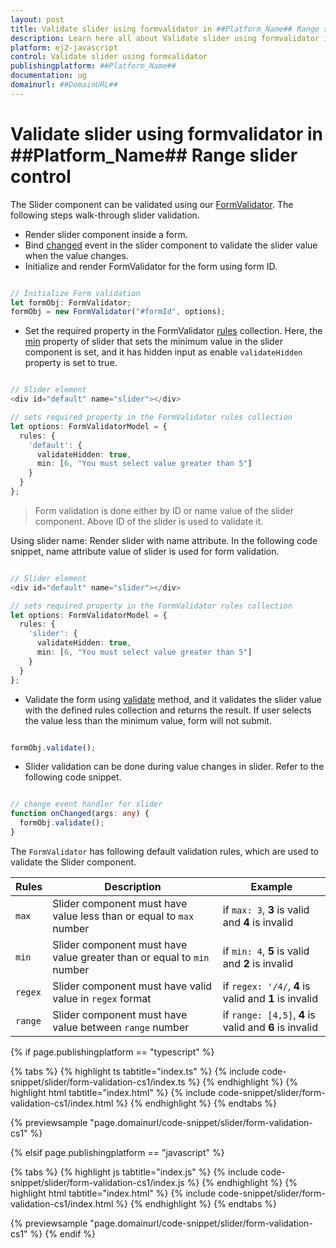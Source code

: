 ```yaml
---
layout: post
title: Validate slider using formvalidator in ##Platform_Name## Range slider control | Syncfusion
description: Learn here all about Validate slider using formvalidator in Syncfusion ##Platform_Name## Range slider control of Syncfusion Essential JS 2 and more.
platform: ej2-javascript
control: Validate slider using formvalidator 
publishingplatform: ##Platform_Name##
documentation: ug
domainurl: ##DomainURL##
---
```


# Validate slider using formvalidator in ##Platform_Name## Range slider control

The Slider component can be validated using our [FormValidator](../../form-validator/). The following steps walk-through slider validation.

* Render slider component inside a form.
* Bind [changed](../../api/slider#changed) event in the slider component to validate the slider value when the value changes.
* Initialize and render FormValidator for the form using form ID.

```ts

// Initialize Form validation
let formObj: FormValidator;
formObj = new FormValidator("#formId", options);

```

* Set the required property in the FormValidator [rules](../../api/form-validator#rules) collection. Here, the [min](../../api/slider#min) property of slider that sets the minimum value in the slider component is set, and it has hidden input as enable `validateHidden` property is set to true.

```ts

// Slider element
<div id="default" name="slider"></div>

// sets required property in the FormValidator rules collection
let options: FormValidatorModel = {
  rules: {
    'default': {
      validateHidden: true,
      min: [6, "You must select value greater than 5"]
    }
  }
};

```

> Form validation is done either by ID or name value of the slider component. Above ID of the slider is used to validate it.

Using slider name: Render slider with name attribute. In the following code snippet, name attribute value of slider is used for form validation.

```ts

// Slider element
<div id="default" name="slider"></div>

// sets required property in the FormValidator rules collection
let options: FormValidatorModel = {
  rules: {
    'slider': {
      validateHidden: true,
      min: [6, "You must select value greater than 5"]
    }
  }
};

```

* Validate the form using [validate](../../api/form-validator#validate) method, and it validates the slider value with the defined rules collection and returns the result. If user selects the value less than the minimum value, form will not submit.

```ts

formObj.validate();

```

* Slider validation can be done during value changes in slider. Refer to the following code snippet.

```ts

// change event handler for slider
function onChanged(args: any) {
  formObj.validate();
}

```

The `FormValidator` has following default validation rules, which are used to validate the Slider component.

| Rules | Description | Example |
| ------------- | ------------- | ------------- |
| `max` | Slider component must have value less than or equal to `max` number | if `max: 3`, **3** is valid and **4** is invalid |
| `min` | Slider component must have value greater than or equal to `min` number | if `min: 4`, **5** is valid and **2** is invalid |
| `regex` | Slider component must have valid value in `regex` format | if `regex: '/4/`, **4** is valid and **1** is invalid |
| `range` | Slider component must have value between `range` number | if `range: [4,5]`, **4** is valid and **6** is invalid |

{% if page.publishingplatform == "typescript" %}

 {% tabs %}
{% highlight ts tabtitle="index.ts" %}
{% include code-snippet/slider/form-validation-cs1/index.ts %}
{% endhighlight %}
{% highlight html tabtitle="index.html" %}
{% include code-snippet/slider/form-validation-cs1/index.html %}
{% endhighlight %}
{% endtabs %}
        
{% previewsample "page.domainurl/code-snippet/slider/form-validation-cs1" %}

{% elsif page.publishingplatform == "javascript" %}

{% tabs %}
{% highlight js tabtitle="index.js" %}
{% include code-snippet/slider/form-validation-cs1/index.js %}
{% endhighlight %}
{% highlight html tabtitle="index.html" %}
{% include code-snippet/slider/form-validation-cs1/index.html %}
{% endhighlight %}
{% endtabs %}

{% previewsample "page.domainurl/code-snippet/slider/form-validation-cs1" %}
{% endif %}